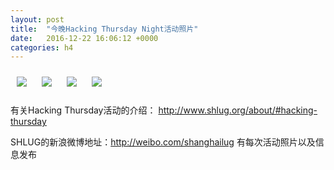 ```yaml
---
layout: post
title:  "今晚Hacking Thursday Night活动照片"
date:   2016-12-22 16:06:12 +0000
categories: h4
---
```


[<img style='margin:10px;' src='/res2016/gc22.h4/gc22_2121_4800+08.1920p.jpg'>](/res2016/gc22.h4/gc22_2121_4800+08.JPG)
[<img style='margin:10px;' src='/res2016/gc22.h4/gc22_2124_0300+08.1920p.jpg'>](/res2016/gc22.h4/gc22_2124_0300+08.JPG)
[<img style='margin:10px;' src='/res2016/gc22.h4/gc22_2127_3700+08.1920p.jpg'>](/res2016/gc22.h4/gc22_2127_3700+08.JPG)
[<img style='margin:10px;' src='/res2016/gc22.h4/gc22_2138_5700+08.1920p.jpg'>](/res2016/gc22.h4/gc22_2138_5700+08.JPG)

有关Hacking Thursday活动的介绍：
http://www.shlug.org/about/#hacking-thursday

SHLUG的新浪微博地址：http://weibo.com/shanghailug 有每次活动照片以及信息发布


